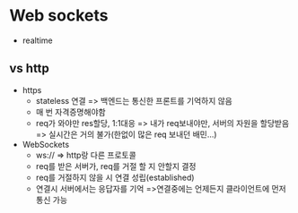 # Web sockets
- realtime

## vs http
- https
  -  stateless 연결 => 백엔드는 통신한 프론트를 기억하지 않음
  - 매 번 자격증명해야함
  - req가 와야만 res할당, 1:1대응 => 내가 req보내야만, 서버의 자원을 할당받음 => 실시간은 거의 불가(한없이 많은 req 보내던 배민...)
- WebSockets
  - ws:// => http랑 다른 프로토콜
  - req를 받은 서버가, req를 거절 할 지 안할지 결정
  - req를 거절하지 않을 시 연결 성립(established)
  - 연결시 서버에서는 응답자를 기억 =>연결중에는 언제든지 클라이언트에 먼저 통신 가능